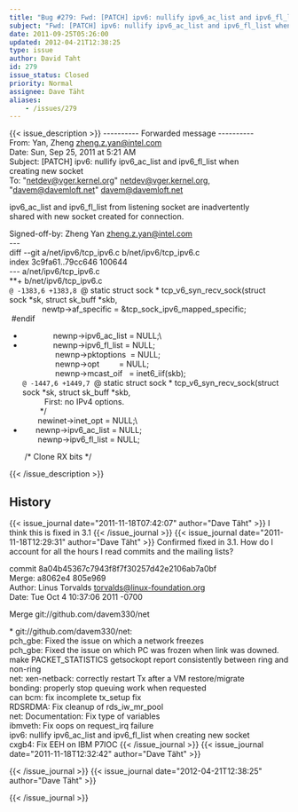 ```yaml
---
title: "Bug #279: Fwd: [PATCH] ipv6: nullify ipv6_ac_list and ipv6_fl_list when creating new socket"
subject: "Fwd: [PATCH] ipv6: nullify ipv6_ac_list and ipv6_fl_list when creating new socket"
date: 2011-09-25T05:26:00
updated: 2012-04-21T12:38:25
type: issue
author: David Taht
id: 279
issue_status: Closed
priority: Normal
assignee: Dave Täht
aliases:
    - /issues/279
---
```


{{< issue_description >}}
---------- Forwarded message ----------\
From: Yan, Zheng <zheng.z.yan@intel.com>\
Date: Sun, Sep 25, 2011 at 5:21 AM\
Subject: \[PATCH\] ipv6: nullify ipv6\_ac\_list and ipv6\_fl\_list when\
creating new socket\
To: "netdev@vger.kernel.org" <netdev@vger.kernel.org>,\
"davem@davemloft.net" <davem@davemloft.net>

ipv6\_ac\_list and ipv6\_fl\_list from listening socket are
inadvertently\
shared with new socket created for connection.

Signed-off-by: Zheng Yan <zheng.z.yan@intel.com>\
---\
diff --git a/net/ipv6/tcp\_ipv6.c b/net/ipv6/tcp\_ipv6.c\
index 3c9fa61..79cc646 100644\
--- a/net/ipv6/tcp\_ipv6.c\
**+ b/net/ipv6/tcp\_ipv6.c\
`@ -1383,6 +1383,8 `@ static struct sock \*
tcp\_v6\_syn\_recv\_sock(struct\
sock \*sk, struct sk\_buff \*skb,\
               newtp-&gt;af\_specific =
&tcp\_sock\_ipv6\_mapped\_specific;\
 \#endif

+               newnp-&gt;ipv6\_ac\_list = NULL;\
+               newnp-&gt;ipv6\_fl\_list = NULL;\
               newnp-&gt;pktoptions  = NULL;\
               newnp-&gt;opt         = NULL;\
               newnp-&gt;mcast\_oif   = inet6\_iif(skb);\
`@ -1447,6 +1449,7 `@ static struct sock \*
tcp\_v6\_syn\_recv\_sock(struct\
sock \*sk, struct sk\_buff \*skb,\
          First: no IPv4 options.\
        \*/\
       newinet-&gt;inet\_opt = NULL;\
+       newnp-&gt;ipv6\_ac\_list = NULL;\
       newnp-&gt;ipv6\_fl\_list = NULL;

       /\* Clone RX bits \*/


{{< /issue_description >}}

## History
{{< issue_journal date="2011-11-18T07:42:07" author="Dave Täht" >}}
I think this is fixed in 3.1
{{< /issue_journal >}}
{{< issue_journal date="2011-11-18T12:29:31" author="Dave Täht" >}}
Confirmed fixed in 3.1. How do I account for all the hours I read
commits and the mailing lists?

commit 8a04b45367c7943f8f7f30257d42e2106ab7a0bf\
Merge: a8062e4 805e969\
Author: Linus Torvalds <torvalds@linux-foundation.org>\
Date: Tue Oct 4 10:37:06 2011 -0700

Merge git://github.com/davem330/net

\* git://github.com/davem330/net:\
pch\_gbe: Fixed the issue on which a network freezes\
pch\_gbe: Fixed the issue on which PC was frozen when link was downed.\
make PACKET\_STATISTICS getsockopt report consistently between ring and
non-ring\
net: xen-netback: correctly restart Tx after a VM restore/migrate\
bonding: properly stop queuing work when requested\
can bcm: fix incomplete tx\_setup fix\
RDSRDMA: Fix cleanup of rds\_iw\_mr\_pool\
net: Documentation: Fix type of variables\
ibmveth: Fix oops on request\_irq failure\
ipv6: nullify ipv6\_ac\_list and ipv6\_fl\_list when creating new
socket\
cxgb4: Fix EEH on IBM P7IOC
{{< /issue_journal >}}
{{< issue_journal date="2011-11-18T12:32:42" author="Dave Täht" >}}

{{< /issue_journal >}}
{{< issue_journal date="2012-04-21T12:38:25" author="Dave Täht" >}}

{{< /issue_journal >}}

